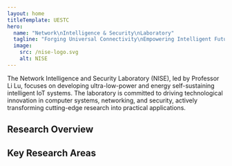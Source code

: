```yaml
---
layout: home
titleTemplate: UESTC
hero:
  name: "Network\nIntelligence & Security\nLaboratory"
  tagline: "Forging Universal Connectivity\nEmpowering Intelligent Future"
  image: 
    src: /nise-logo.svg
    alt: NISE
---
```


The Network Intelligence and Security Laboratory (NISE), led by Professor Li Lu, focuses on developing ultra-low-power and energy self-sustaining intelligent IoT systems. The laboratory is committed to driving technological innovation in computer systems, networking, and security, actively transforming cutting-edge research into practical applications.

## Research Overview

## Key Research Areas